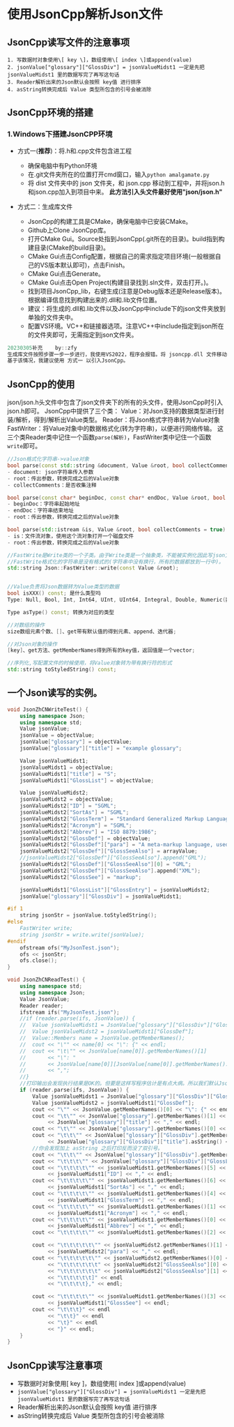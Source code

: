 # 使用JsonCpp解析Json文件
## JsonCpp读写文件的注意事项
```
1. 写数据时对象使用\[ key \]，数组使用\[ index \]或append(value)
2. jsonValue["glossary"]["GlossDiv"] = jsonValueMidst1 一定是先把 jsonValueMidst1 里的数据写完了再写这句话
3. Reader解析出来的Json默认会按照 key值 进行排序
4. asString转换完成后 Value 类型所包含的引号会被消除
```

## JsonCpp环境的搭建
### 1.Windows下搭建JsonCPP环境
- 方式一(**推荐**)：将.h和.cpp文件包含进工程
    - 确保电脑中有Python环境
    - 在.git文件夹所在的位置打开cmd窗口，输入`python amalgamate.py`
    - 将 dist 文件夹中的 json 文件夹，和 json.cpp 移动到工程中，并将json.h和json.cpp加入到项目中来。
    **此方法引入头文件最好使用"json/json.h"**

- 方式二：生成库文件
    - JsonCpp的构建工具是CMake，确保电脑中已安装CMake。
    - Github上Clone JsonCpp库。
    - 打开CMake Gui。Source处指到JsonCpp(.git所在的目录)。build指到构建目录(CMake的build目录)。
    - CMake Gui点击Config配置，根据自己的需求指定项目环境(一般根据自己的VS版本默认即可)，点击Finish。
    - CMake Gui点击Generate。
    - CMake Gui点击Open Project(构建目录找到.sln文件，双击打开。)。
    - 找到项目JsonCpp_lib，右键生成(注意是Debug版本还是Release版本)。根据编译信息找到构建出来的.dll和.lib文件位置。
    - 建议：将生成的.dll和.lib文件以及JsonCpp中include下的json文件夹放到单独的文件夹中。
    - 配置VS环境。VC++和链接器选项。注意VC++中include指定到json所在的文件夹即可，无需指定到json文件夹。
```c
20230305补充    by::zfy
生成库文件按照步骤一步一步进行，我使用VS2022，程序会报错。将 jsoncpp.dll 文件移动到 .exe 所在目录问题解决。
基于该情况，我建议使用 方式一 以引入JsonCpp。
```

## JsonCpp的使用
json/json.h头文件中包含了json文件夹下的所有的头文件，使用JsonCpp时引入json.h即可。
JsonCpp中提供了三个类：
Value：对Json支持的数据类型进行封装/解析，得到/解析出Value类型。
Reader：将Json格式字符串转为Value对象
FastWriter：将Value对象中的数据格式化(转为字符串)，以便进行网络传输。
这三个类Reader类中记住一个函数`parse(解析)`，FastWriter类中记住一个函数`write`即可。

```c++
//Json格式化字符串->value对象
bool parse(const std::string &document, Value &root, bool collectComments = true);
- document: json字符串传入参数
- root：传出参数，转换完成之后的Value对象
- collectComments：是否收集注释

bool parse(const char* beginDoc, const char* endDoc, Value &root, bool collectComments = true)
- beginDoc：字符串起始地址
- endDoc：字符串结束地址
- root：传出参数，转换完成之后的Value对象

bool parse(std::istream &is, Value &root, bool collectComments = true)
- is：文件流对象，使用这个流对象打开一个磁盘文件
- root：传出参数，转换完成之后的Value对象

//FastWrite是Write类的一个子类。由于Write类是一个抽象类，不能被实例化因此写json文件要使用FastWrite
//FastWrite格式化的字符串是没有格式的(字符串中没有换行，所有的数据都放到一行中)。
std::string Json::FastWriter::write(const Value &root);


//Value负责将Json数据转为Value类型的数据
bool isXXX() const; 是什么类型吗
Type: Null, Bool, Int, Int64, UInt, UInt64, Integral, Double, Numeric(数字), String, Array, Object

Type asType() const; 转换为对应的类型

//对数组的操作
size数组元素个数、[]、get带有默认值的得到元素、append、迭代器;

//对Json对象的操作
[key]、get方法、getMemberNames得到所有的key值，返回值是一个vector;

//序列化,写配置文件的时候使用，将Value对象转为带有换行符的形式
std::string toStyledString() const;
```

## 一个Json读写的实例。
```C++
void JsonZhCNWriteTest() {
	using namespace Json;
	using namespace std;
	Value jsonValue;
	jsonValue = objectValue;
	jsonValue["glossary"] = objectValue;
	jsonValue["glossary"]["title"] = "example glossary";

	Value jsonValueMidst1;
	jsonValueMidst1 = objectValue;
	jsonValueMidst1["title"] = "S";
	jsonValueMidst1["GlossList"] = objectValue;

	Value jsonValueMidst2;
	jsonValueMidst2 = objectValue;
	jsonValueMidst2["ID"] = "SGML";
	jsonValueMidst2["SortAs"] = "SGML";
	jsonValueMidst2["GlossTerm"] = "Standard Generalized Markup Language";
	jsonValueMidst2["Acronym"] = "SGML";
	jsonValueMidst2["Abbrev"] = "ISO 8879:1986";
	jsonValueMidst2["GlossDef"] = objectValue;
	jsonValueMidst2["GlossDef"]["para"] = "A meta-markup language, used to create markup languages such as DocBook";
	jsonValueMidst2["GlossDef"]["GlossSeeAlso"] = arrayValue;
	//jsonValueMidst2["GlossDef"]["GlossSeeAlso"].append("GML");
	jsonValueMidst2["GlossDef"]["GlossSeeAlso"][0] = "GML";
	jsonValueMidst2["GlossDef"]["GlossSeeAlso"].append("XML");
	jsonValueMidst2["GlossSee"] = "markup";

	jsonValueMidst1["GlossList"]["GlossEntry"] = jsonValueMidst2;
	jsonValue["glossary"]["GlossDiv"] = jsonValueMidst1;

#if	1
	string jsonStr = jsonValue.toStyledString();
#else
	FastWriter write;
	string jsonStr = write.write(jsonValue);
#endif
	ofstream ofs("MyJsonTest.json");
	ofs << jsonStr;
	ofs.close();
}
```

```C++
void JsonZhCNReadTest() {
	using namespace std;
	using namespace Json;
	Value JsonValue;
	Reader reader;
	ifstream ifs("MyJsonTest.json");
	//if (reader.parse(ifs, JsonValue)) {
	//	Value jsonValueMidst1 = JsonValue["glossary"]["GlossDiv"]["GlossEntry"];
	//	Value jsonValueMidst2 = jsonValueMidst1["GlossDef"];
	//	Value::Members name = JsonValue.getMemberNames();
	//	cout << "\"" << name[0] << "\": {" << endl;
	//	cout << "\t\"" << JsonValue[name[0]].getMemberNames()[1] 
	//		 << "\": " 
	//		 << JsonValue[name[0]][JsonValue[name[0]].getMemberNames().at(1)]
	//		 << ",";
	//}
	//打印输出会发现执行结果是OK的。但要是这样写程序估计是有点大病。所以我们默认Json格式已知。
	if (reader.parse(ifs, JsonValue)) {
		Value jsonValueMidst1 = JsonValue["glossary"]["GlossDiv"]["GlossList"]["GlossEntry"];
		Value jsonValueMidst2 = jsonValueMidst1["GlossDef"];
		cout << "\"" << JsonValue.getMemberNames()[0] << "\": {" << endl;
		cout << "\t\"" << JsonValue["glossary"].getMemberNames()[1] << "\": "
			 << JsonValue["glossary"]["title"] << "," << endl;
		cout << "\t\"" << JsonValue["glossary"].getMemberNames()[0] << "\": {" << endl;
		cout << "\t\t\"" << JsonValue["glossary"]["GlossDiv"].getMemberNames()[1] << "\": "
			 << JsonValue["glossary"]["GlossDiv"]["title"].asString() << "," << endl;
		//你会发现加上 asString 之后打印反而没了双引号。
		cout << "\t\t\"" << JsonValue["glossary"]["GlossDiv"].getMemberNames()[0] << "\": {" << endl;
		cout << "\t\t\t\"" << JsonValue["glossary"]["GlossDiv"]["GlossList"].getMemberNames()[0] << "\": {" << endl;
		cout << "\t\t\t\t\"" << jsonValueMidst1.getMemberNames()[5] << "\" :"
			 << jsonValueMidst1["ID"] << "," << endl;
		cout << "\t\t\t\t\"" << jsonValueMidst1.getMemberNames()[6] << "\" :"
			 << jsonValueMidst1["SortAs"] << "," << endl;
		cout << "\t\t\t\t\"" << jsonValueMidst1.getMemberNames()[4] << "\" :"
			 << jsonValueMidst1["GlossTerm"] << "," << endl;
		cout << "\t\t\t\t\"" << jsonValueMidst1.getMemberNames()[1] << "\" :"
			 << jsonValueMidst1["Acronym"] << "," << endl;
		cout << "\t\t\t\t\"" << jsonValueMidst1.getMemberNames()[0] << "\" :"
			 << jsonValueMidst1["Abbrev"] << "," << endl;
		cout << "\t\t\t\t\"" << jsonValueMidst1.getMemberNames()[2] << "\" :{" << endl;

		cout << "\t\t\t\t\t\"" << jsonValueMidst2.getMemberNames()[1] << "\" :"
			 << jsonValueMidst2["para"] << "," << endl;
		cout << "\t\t\t\t\t\"" << jsonValueMidst2.getMemberNames()[0] << "\" :[" << endl
			 << "\t\t\t\t\t\t" << jsonValueMidst2["GlossSeeAlso"][0] << "," << endl
			 << "\t\t\t\t\t\t" << jsonValueMidst2["GlossSeeAlso"][1] << endl
			 << "\t\t\t\t\t]" << endl
			 << "\t\t\t\t}," << endl;

		cout << "\t\t\t\t\"" << jsonValueMidst1.getMemberNames()[3] << "\" :"
			 << jsonValueMidst1["GlossSee"] << endl;
		cout << "\t\t\t}" << endl
			 << "\t\t}" << endl
			 << "\t}" << endl
			 << "}" << endl;
	}
}
```


## JsonCpp读写注意事项
- 写数据时对象使用\[ key \]，数组使用\[ index \]或append(value)
- `jsonValue["glossary"]["GlossDiv"] = jsonValueMidst1 一定是先把 jsonValueMidst1 里的数据写完了再写这句话`
- Reader解析出来的Json默认会按照 key值 进行排序
- asString转换完成后 Value 类型所包含的引号会被消除